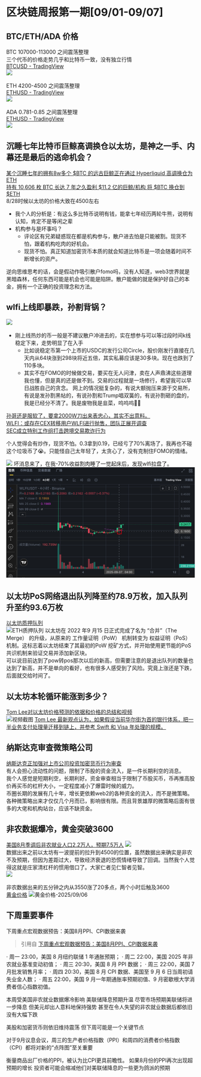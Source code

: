 # 区块链周报第一期[09/01-09/07]
## BTC/ETH/ADA 价格
BTC 107000-113000 之间震荡整理  
三个代币的价格走势几乎和比特币一致，没有独立行情  
[BTCUSD - TradingView](https://cn.tradingview.com/chart/YXZixbKv/?symbol=BTC)  
![](/imgs/web3/blockchain-weekly-report/btc-0901-0907.png)  

ETH 4200-4500 之间震荡整理  
[ETHUSD - TradingView](https://cn.tradingview.com/chart/YXZixbKv/?symbol=BTC)  
![](/imgs/web3/blockchain-weekly-report/eth-0901-0907.png)  

ADA 0.781-0.85 之间震荡整理  
[ETHUSD - TradingView](https://cn.tradingview.com/chart/YXZixbKv/?symbol=BTC)  
![](/imgs/web3/blockchain-weekly-report/ada-0901-0907.png)  


## 沉睡七年比特币巨鲸高调换仓以太坊，是神之一手、内幕还是最后的逃命机会？
[某个沉睡七年的拥有8w多个 $BTC 的远古巨鲸正在通过 Hyperliquid 高调换仓为 ETH](https://x.com/ai_9684xtpa/status/1958864516596510935)  
[持有 10,606 枚 BTC 长达 7 年之久盈利 $11.2 亿的巨鲸/机构 将 $BTC 换仓到 $ETH](https://x.com/EmberCN/status/1958684547929067686)  
8/28时候以太坊的价格大致在4500左右
- 我个人的分析是：有这么多比特币说明有钱，能拿七年经历两轮牛熊，说明有认知，肯定不是等闲之辈
- 机构参与是坏事吗？
  - 评论区有兄弟疑惑现在都是机构参与，散户进去怕是只能被割。现货不怕，跟着机构吃肉的好机会。
  - 现货不怕。真正知道加密货币本质的就会知道比特币是一项会随着时间不断增长的资产。

逆向思维思考的话，会是假动作吸引散户fomo吗，没有人知道，web3世界就是黑暗森林，任何东西可能是机会也可能是陷阱。散户能做的就是保护好自己的本金，拥有一个正确的投资理念和方法。
## wlfi上线即暴跌，孙割背锅？
![](/imgs/web3/blockchain-weekly-report/wlfi-price-k.png)
- 刚上线热炒的币一般是不建议散户冲进去的，实在想参与可以等过段时间k线稳定下来，走势明显了在入手  
  - 比如说稳定币第一个上市的USDC的发行公司Circle，股价刚发行直接在几天内从64块涨到298块将近五倍，其实私募应该是30多块。现在也跌到了110多块。
  - 其实不在FOMO的时候做交易，要买在无人问津，卖在人声鼎沸这些道理我也懂，但是真的还是做不到。交易的过程就是一场修行，希望我可以早日战胜自己的贪念。
网上的情况挺复杂的，有说大额抛压来源于交易所，有说是发孙割黑帖的，有说孙割和Trump唱双簧的，有说孙割砸的盘的，我是已经分不清了。我是废物我是韭菜，呜呜呜🥹😭

[孙哥还是服软了，要拿2000W刀出来表忠心，其实不出意料。](https://x.com/BroLeonAus/status/1963975256223436863)  
[WLFI：或存在CEX转移用户WLFI进行抛售，团队正展开调查](https://www.theblockbeats.info/flash/311072)  
[SEC成立特别工作组打击跨境交易欺诈行为](https://www.theblockbeats.info/flash/311081)  

个人觉得会有炒作，现货不怕。0.3拿到0.19，已经亏了70%离场了，我再也不碰这个垃圾币了😭。只能怪自己太年轻了，太贪心了，没有克制住FOMO的情绪。

![](/imgs/web3/blockchain-weekly-report/my-wlfi.png)
坏消息来了，在我-70%收益割肉睡了一觉起床后，发现wlfi拉盘了。  
![](docs/public/imgs/web3/blockchain-weekly-report/my-wlfi-1.png)
## 以太坊PoS网络退出队列降至约78.9万枚，加入队列升至约93.6万枚
[以太坊质押队列](https://www.validatorqueue.com/)  
![ETH质押队列](/imgs/web3/blockchain-weekly-report/ETH-valid-queue.png)
以太坊在 2022 年9 月15 日正式完成了名为 “合并”（The Merge） 的升级，从原来的 工作量证明（PoW） 机制转变为 权益证明（PoS） 机制。这标志着以太坊结束了其最初的PoW 挖矿方式，并开始使用更节能的PoS 共识机制来验证交易并添加新区块。  
可以说目前达到了pow转pos那次以后的新高，但需要注意的是退出队列的数量也达到了新高，并不是单向的看好，也有很多人感受到了风险。究竟上涨还是下跌，后面就交给时间了。
## 以太坊本轮循环能涨到多少？
[Tom Lee对以太坊价格预测的依据和价格的总结和视频](https://x.com/web3annie/status/1963064517786796485)  
![视频截图](/imgs/web3/blockchain-weekly-report/ETH-top-74790.png)
[Tom Lee 最新观点认为，如果假设当前华尔街为首的银行体系，把一半业务支付处理量迁移到链上，并参考 Swift 和 Visa 年处理的规模。](https://x.com/_FORAB/status/1963143517661983040)  
## 纳斯达克审查微策略公司
[纳斯达克正加强对上市公司投资加密货币行为审查](https://www.theblockbeats.info/flash/310781)  
有人会担心流动性的问题，限制了币股的资金流入，是一件长期利空的消息。  
我个人感觉是短期利空，长期利好。资金审查相当于限制了币股买币，币再推高股价再买币的杠杆大小，一定程度减小了爆雷时候的威力。  
币圈长期的发展有几十年，增长更依赖web2的各种资金的流入，而不是微策略。各种微策略出来才仅仅几个月而已，影响很有限。而且背景雄厚的微策略后面有很多的大佬和机构站台，应该不缺资金。
## 非农数据爆冷，黄金突破3600
[美国8月季调后非农就业人口2.2万人，预期7.5万人](https://www.theblockbeats.info/flash/310953)
![](/imgs/web3/blockchain-weekly-report/feinong-09-05.png)  
数据出来之前以太坊有一波提前的拉升到4500的位置，虽然数据出来确实是非农不及预期，但因为差距过大，导致经济衰退的恐慌情绪导致了回调。当然我个人觉得这就是庄家清杠杆的惯用借口了。大家仁者见仁智者见智。  
![](/imgs/web3/blockchain-weekly-report/eth-09-05.png)

非农数据出来的五分钟之内从3550涨了20多点，两个小时后触及3600  
[黄金价格](https://cn.tradingview.com/symbols/XAUUSD/)
![黄金价格-2025/09/06](/imgs/web3/blockchain-weekly-report/xau-3600.png)  

## 下周重要事件
下周重点宏观数据预告：美国8月PPI、CPI数据来袭
> 引用自 [下周重点宏观数据预告：美国8月PPI、CPI数据来袭](https://x.com/DrHashClub/status/1964278048569905303)

· 周一 23:00，美国 8 月纽约联储 1 年通胀预期；
· 周二 22:00，美国 2025 年非农就业基准变动初值；
· 周三 20:30，美国 8 月 PPI 数据；
· 周三 22:00，美国 7 月批发销售月率；
· 周四 20:30，美国 8 月 CPI 数据、美国至 9 月 6 日当周初请失业金人数；
· 周五 22:00，美国 9 月一年期通胀率预期初值、9 月密歇根大学消费者信心指数初值。

本周受美国非农就业数据爆冷影响
美联储降息预期升温
尽管市场预期美联储将进一步降息
但美元却出人意料地保持强势
甚至在令人失望的非农就业数据后都依旧没有大幅下跌

美股和加密货币则依旧维持震荡
但下周可能是一个关键节点


对于9月议息会议，周三的生产者价格指数（PPI）和周四的消费者价格指数（CPI）都将对新的“点阵图”至关重要

衡量商品出厂价格的PPI，被认为比CPI更具前瞻性。
如果8月份的PPI再次出现超预期的增长
投资者可能会缩减他们对美联储降息的一些更为鸽派的预期